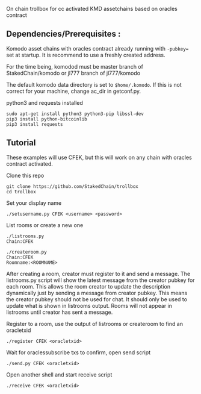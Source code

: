On chain trollbox for cc activated KMD assetchains based on oracles contract

## Dependencies/Prerequisites :
Komodo asset chains with oracles contract already running with `-pubkey=` set at startup. It is recommend to use a freshly created address. 

For the time being, komodod must be master branch of StakedChain/komodo or jl777 branch of jl777/komodo

The default komodo data directory is set to `$home/.komodo`. If this is not correct for your machine, change ac_dir in getconf.py. 

python3 and requests installed 
```shell 
sudo apt-get install python3 python3-pip libssl-dev
pip3 install python-bitcoinlib
pip3 install requests
```

## Tutorial
These examples will use CFEK, but this will work on any chain with oracles contract activated.

Clone this repo
```shell
git clone https://github.com/StakedChain/trollbox
cd trollbox
```

Set your display name
```shell
./setusername.py CFEK <username> <password>
```

List rooms or create a new one
```shell
./listrooms.py
Chain:CFEK
```
```shell
./createroom.py 
Chain:CFEK
Roomname:<ROOMNAME>
```
After creating a room, creator must register to it and send a message. The listrooms.py script will show the latest message from the creator pubkey for each room. This allows the room creator to update the description dynamically just by sending a message from creator pubkey. This means the creator pubkey should not be used for chat. It should only be used to update what is shown in listrooms output. Rooms will not appear in listrooms until creator has sent a message.

Register to a room, use the output of listrooms or createroom to find an oracletxid
```shell
./register CFEK <oracletxid>
```

Wait for oraclessubscribe txs to confirm, open send script
```shell
./send.py CFEK <oracletxid>
```

Open another shell and start receive script
```shell
./receive CFEK <oracletxid>
```
